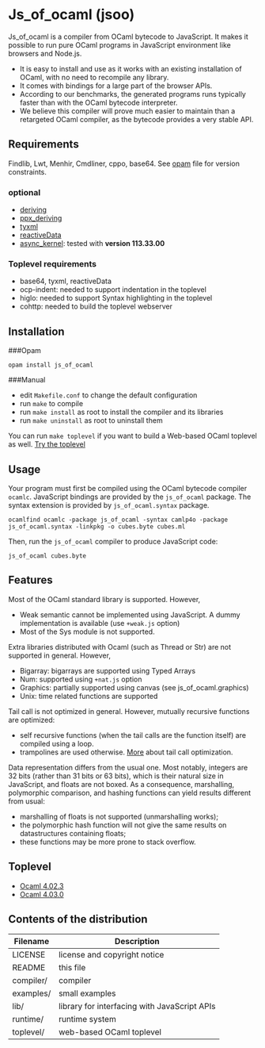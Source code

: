 # Js_of_ocaml (jsoo)

Js_of_ocaml is a compiler from OCaml bytecode to JavaScript. It makes
it possible to run pure OCaml programs in JavaScript environment
like browsers and Node.js.
  * It is easy to install and use as it works with an existing
    installation of OCaml, with no need to recompile any library.
  * It comes with bindings for a large part of the browser APIs.
  * According to our benchmarks, the generated programs runs typically
    faster than with the OCaml bytecode interpreter.
  * We believe this compiler will prove much easier to maintain than a
    retargeted OCaml compiler, as the bytecode provides a very stable
    API.

## Requirements
  Findlib, Lwt, Menhir, Cmdliner, cppo, base64.
  See [opam](https://github.com/ocsigen/js_of_ocaml/blob/master/opam) file for version constraints.

### optional
  * [deriving](https://github.com/ocsigen/deriving)
  * [ppx_deriving](https://github.com/whitequark/ppx_deriving)
  * [tyxml](https://github.com/ocsigen/tyxml)
  * [reactiveData](https://github.com/ocsigen/reactiveData)
  * [async_kernel](https://github.com/janestreet/async_kernel): tested with **version 113.33.00**

### Toplevel requirements
 * base64, tyxml, reactiveData
 * ocp-indent: needed to support indentation in the toplevel
 * higlo: needed to support Syntax highlighting in the toplevel
 * cohttp: needed to build the toplevel webserver

## Installation

###Opam
```
opam install js_of_ocaml
```

###Manual
  * edit `Makefile.conf` to change the default configuration
  * run `make` to compile
  * run `make install` as root to install the compiler
    and its libraries
  * run `make uninstall` as root to uninstall them

You can run `make toplevel` if you want to build a Web-based OCaml
toplevel as well. [Try the toplevel](http://ocsigen.github.io/js_of_ocaml/)

## Usage

Your program must first be compiled using the OCaml bytecode compiler
`ocamlc`. JavaScript bindings are provided by the `js_of_ocaml` package.
The syntax extension is provided by `js_of_ocaml.syntax` package.

```
ocamlfind ocamlc -package js_of_ocaml -syntax camlp4o -package js_of_ocaml.syntax -linkpkg -o cubes.byte cubes.ml
```

Then, run the `js_of_ocaml` compiler to produce JavaScript code:

```
js_of_ocaml cubes.byte
```

## Features

Most of the OCaml standard library is supported. However,
  * Weak semantic cannot be implemented using JavaScript.
    A dummy implementation is available (use `+weak.js` option)
  * Most of the Sys module is not supported.

Extra libraries distributed with Ocaml (such as Thread or Str) are not
supported in general. However,
  * Bigarray: bigarrays are supported using Typed Arrays
  * Num: supported using `+nat.js` option
  * Graphics: partially supported using canvas (see js_of_ocaml.graphics)
  * Unix: time related functions are supported

Tail call is not optimized in general. However, mutually recursive
functions are optimized:
  * self recursive functions (when the tail calls are the function itself) are
    compiled using a loop.
  * trampolines are used otherwise.
[More](http://ocsigen.org/js_of_ocaml/dev/manual/tailcall) about tail call optimization.

Data representation differs from the usual one.  Most notably,
integers are 32 bits (rather than 31 bits or 63 bits), which is their
natural size in JavaScript, and floats are not boxed.  As a
consequence, marshalling, polymorphic comparison, and hashing
functions can yield results different from usual:
  * marshalling of floats is not supported (unmarshalling works);
  * the polymorphic hash function will not give the same results on
    datastructures containing floats;
  * these functions may be more prone to stack overflow.

## Toplevel
  * [Ocaml 4.02.3](http://ocsigen.github.io/js_of_ocaml/#version=4.02.3)
  * [Ocaml 4.03.0](http://ocsigen.github.io/js_of_ocaml/#version=4.03.0)

## Contents of the distribution
| Filename  | Description                                  |
|-----------|----------------------------------------------|
| LICENSE   | license and copyright notice                 |
| README    | this file                                    |
| compiler/ | compiler                                     |
| examples/ | small examples                               |
| lib/      | library for interfacing with JavaScript APIs |
| runtime/  | runtime system                               |
| toplevel/ | web-based OCaml toplevel                     |
